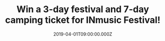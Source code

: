 ---
campaign-uuid: "c-7a88ffe7-2016-4e81-9c03-f3321832c758"
type: "Preview"
category: "Tickets"
date: "2019-04-01T09:00:00.000Z"
end-date: "2019-04-22T23:59:00.000Z"
disable-form: false
is_promoted: true
has_entry_page: true
title: "Win a 3-day festival and 7-day camping ticket for INmusic Festival!"
competition-description: "<p>What better way to kick off the summer in style than\
  \ with an amazing festival and camping tickets to the 14th INmusic Festival in the\
  \ beautiful Zagreb, Croatia? The line-up is packed to hilt with bands not to be\
  \ missed live, from pioneering new artists to rock legends.</p>\n<p>We are pretty\
  \ sure you won’t want to miss this… that’s why we are giving away a 3-day festival\
  \ and 7-day camping ticket for INmusic Festival 2019 to 2 lucky NME AAA members\
  \ to win! Want to come along with us? Click below for a chance to win!</p>\n"
hero-header: "Win a 3-day festival and 7-day camping ticket for INmusic Festival"
terms-confirmation: "https://aaa.nme.com/etc/Inmusic-2019-Terms-and-conditions.pdf"
banner-img: "https://assets.expresslyapp.com/asset-0d68116e-f4e7-4a60-8d83-614781a27991.jpg"
logo-left-href: "aaa.nme.com"
logo-left-image: "https://assets.expresslyapp.com/asset-5d77943f-5a71-4a17-aa78-ba0df6a37d62.jpg"
logo-left-title: "NME AAA"
bg-image-hero: "https://assets.expresslyapp.com/asset-0b741ae4-2c3b-4a98-8c32-6846bfebece5.jpg"
bg-image-first: "https://assets.expresslyapp.com/asset-51fc445d-6f8c-41ef-a702-ead2e6bdc6ad.jpg"
bg-image-second: "https://assets.expresslyapp.com/asset-61dd55b1-20e7-498b-9466-20e70e820e41.jpg"
bg-image-third: "https://assets.expresslyapp.com/asset-b4578534-c087-4211-9162-67bb5918fd13.jpg"
section1-content: "<p>We have on our hands tickets to the INmusic Festival 2019 in\
  \ Zagreb, Croatia taking place from June 24th-26th to give away! Spanning three\
  \ beautiful islands in the middle of Lake Jarun, Zagreb, you’ll be spoilt to find\
  \ a more idyllic location to enjoy your favourite bands!</p>\n"
section2-content: "<p>The line-up is packed to hilt with bands not to be missed live,\
  \ from pioneering new artists to rock legends. Kicking off the headliners are The\
  \ Cure, Foals, Suede, Garbage, Frank Turner & The Sleeping Souls and many, many\
  \ more!</p>\n<p>Its not to be missed.</p>\n"
section3-content: "<p>INmusic offers something for everyone. An array of the best\
  \ Indie rock bands on the planet, sunshine, a picturesque location and activities\
  \ like swimming, yoga and sports. Hardcore campers lay back and relax with the lakeside\
  \ camping on two of the islands that are equipped with Wi-Fi, showers and beaches!\
  \ Camping has never looked so good!</p>\n<p>If you are over 18, complete the form\
  \ below to be in with a chance to rock out with INmusic in Croatia!</p>\n<p>Good\
  \ luck!</p>\n"
entry-title: "Win a 3-day festival and 7-day camping ticket for INmusic Festival!"
entry-content: "<p>Enter the draw to win a 3-day festival and 7-day camping ticket\
  \ for INmusic Festival by entering below before 23:59 on 1st of May 2019.</p>\n"
has-winner: false
prize-description: "There will be 2 winners. Each winner will win the following prize:\
  \ a 3-day festival and 7-day camping ticket to INmusic festival, lake Jarun, Zagreb\
  \ on 24th-26th June 2019."
prize-restrictions: "The winners are responsible for all expenses and travel and accommodation\
  \ arrangements included in the prize, including any necessary travel documents,\
  \ passports and visas."
special-conditions: "Multiple entries are allowed up to one every day.\r\nWinners\
  \ will be notified by email on or around the 29th April the notification date. If\
  \ the winner cannot be contacted within 24 hours  the Promoter reserves the right\
  \ to offer the prize to the next eligible entrant drawn at random."
country-restrictions:
- "GB"
---